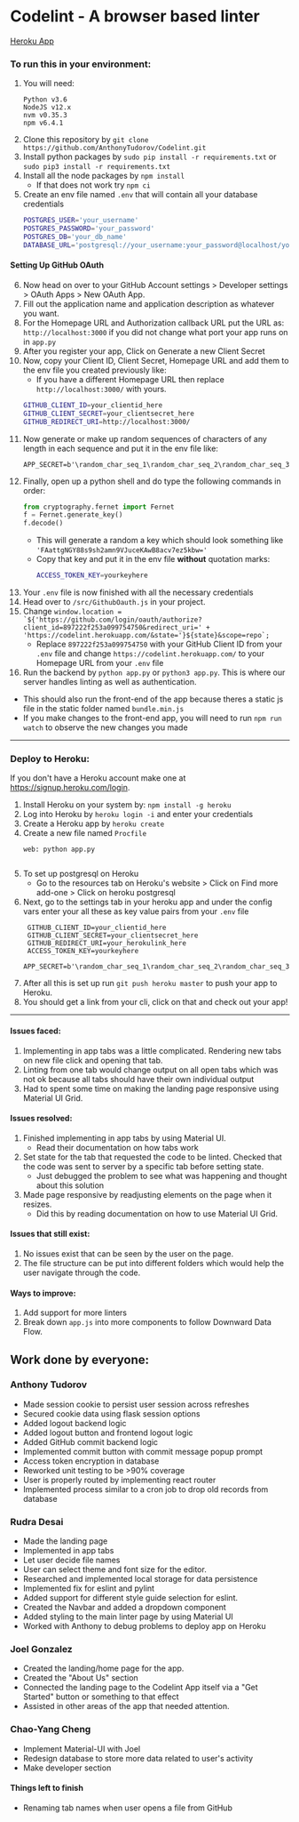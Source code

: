 # Codelint - A browser based linter

[Heroku App](https://codelint.herokuapp.com/)

### To run this in your environment:
1. You will need:
   ```
   Python v3.6
   NodeJS v12.x
   nvm v0.35.3
   npm v6.4.1
   ```
2. Clone this repository by `git clone https://github.com/AnthonyTudorov/Codelint.git`
3. Install python packages by `sudo pip install -r requirements.txt` or `sudo pip3 install -r requirements.txt`
4. Install all the node packages by `npm install` 
   - If that does not work try `npm ci`
5. Create an env file named `.env` that will contain all your database credentials
   ```bash
   POSTGRES_USER='your_username'
   POSTGRES_PASSWORD='your_password'
   POSTGRES_DB='your_db_name'
   DATABASE_URL='postgresql://your_username:your_password@localhost/your_db_name'
   ```
#### Setting Up GitHub OAuth
6. Now head on over to your GitHub Account settings > Developer settings > OAuth Apps > New OAuth App.
7. Fill out the application name and application description as whatever you want. 
8. For the Homepage URL and Authorization callback URL put the URL as: `http://localhost:3000` if you did not change what port your app runs on in `app.py`
9. After you register your app, Click on Generate a new Client Secret
10. Now, copy your Client ID, Client Secret, Homepage URL and add them to the env file you created previously like:
    - If you have a different Homepage URL then replace `http://localhost:3000/` with yours.
    ```bash
    GITHUB_CLIENT_ID=your_clientid_here
    GITHUB_CLIENT_SECRET=your_clientsecret_here
    GITHUB_REDIRECT_URI=http://localhost:3000/
    ```
11. Now generate or make up random sequences of characters of any length in each sequence and put it in the env file like:
    ```
    APP_SECRET=b'\random_char_seq_1\random_char_seq_2\random_char_seq_3\random_char_seq_4\random_char_seq_5'
    ```
12. Finally, open up a python shell and do type the following commands in order:
    ```python
    from cryptography.fernet import Fernet
    f = Fernet.generate_key()
    f.decode()
    ```
    - This will generate a random a key which should look something like `'FAattgNGY88s9sh2amn9VJuceKAwB8acv7ez5kbw='`
    - Copy that key and put it in the env file **without** quotation marks:
      ```bash
      ACCESS_TOKEN_KEY=yourkeyhere
      ```
13. Your `.env` file is now finished with all the necessary credentials
14. Head over to `/src/GithubOauth.js` in your project. 
15. Change ```window.location = `${'https://github.com/login/oauth/authorize?client_id=897222f253a099754750&redirect_uri='
            + 'https://codelint.herokuapp.com/&state='}${state}&scope=repo`;```
    - Replace `897222f253a099754750` with your GitHub Client ID from your `.env` file and change `https://codelint.herokuapp.com/` to your Homepage URL from your `.env` file
16. Run the backend by `python app.py` or `python3 app.py`. This is where our server handles linting as well as authentication.
   - This should also run the front-end of the app because theres a static js file in the static folder named `bundle.min.js`
   - If you make changes to the front-end app, you will need to run `npm run watch` to observe the new changes you made
<hr />

### Deploy to Heroku:
If you don't have a Heroku account make one at https://signup.heroku.com/login.
1. Install Heroku on your system by: `npm install -g heroku`
2. Log into Heroku by `heroku login -i` and enter your credentials
3. Create a Heroku app by `heroku create`
4. Create a new file named `Procfile`
   ```heroku
   web: python app.py
       
   ```
5. To set up postgresql on Heroku
   - Go to the resources tab on Heroku's website > Click on Find more add-one > Click on heroku postgresql
6. Next, go to the settings tab in your heroku app and under the config vars enter your all these as key value pairs from your `.env` file
   ```
    GITHUB_CLIENT_ID=your_clientid_here
    GITHUB_CLIENT_SECRET=your_clientsecret_here
    GITHUB_REDIRECT_URI=your_herokulink_here
    ACCESS_TOKEN_KEY=yourkeyhere
    APP_SECRET=b'\random_char_seq_1\random_char_seq_2\random_char_seq_3\random_char_seq_4\random_char_seq_5'
    ```
7. After all this is set up run `git push heroku master` to push your app to Heroku. 
8. You should get a link from your cli, click on that and check out your app!
<hr />


#### Issues faced:
1. Implementing in app tabs was a little complicated. Rendering new tabs on new file click and opening that tab.
2. Linting from one tab would change output on all open tabs which was not ok because all tabs should have their own individual output
3. Had to spent some time on making the landing page responsive using Material UI Grid.

#### Issues resolved:
1. Finished implementing in app tabs by using Material UI. 
   - Read their documentation on how tabs work
2. Set state for the tab that requested the code to be linted. Checked that the code was sent to server by a specific tab before setting state.
   - Just debugged the problem to see what was happening and thought about this solution
3. Made page responsive by readjusting elements on the page when it resizes. 
   - Did this by reading documentation on how to use Material UI Grid.

#### Issues that still exist:
1. No issues exist that can be seen by the user on the page.
2. The file structure can be put into different folders which would help the user navigate through the code.

#### Ways to improve:
1. Add support for more linters
2. Break down `app.js` into more components to follow Downward Data Flow. 


## Work done by everyone:
### Anthony Tudorov
- Made session cookie to persist user session across refreshes
- Secured cookie data using flask session options
- Added logout backend logic
- Added logout button and frontend logout logic
- Added GitHub commit backend logic
- Implemented commit button with commit message popup prompt
- Access token encryption in database
- Reworked unit testing to be >90% coverage
- User is properly routed by implementing react router
- Implemented process similar to a cron job to drop old records from database

### Rudra Desai
- Made the landing page
- Implemented in app tabs
- Let user decide file names
- User can select theme and font size for the editor.
- Researched and implemented local storage for data persistence
- Implemented fix for eslint and pylint
- Added support for different style guide selection for eslint.
- Created the Navbar and added a dropdown component
- Added styling to the main linter page by using Material UI
- Worked with Anthony to debug problems to deploy app on Heroku

### Joel Gonzalez
- Created the landing/home page for the app.
- Created the "About Us" section
- Connected the landing page to the Codelint App itself via a "Get Started" button or something to that effect
- Assisted in other areas of the app that needed attention.

### Chao-Yang Cheng
- Implement Material-UI with Joel
- Redesign database to store more data related to user's activity
- Make developer section

#### Things left to finish
- Renaming tab names when user opens a file from GitHub
